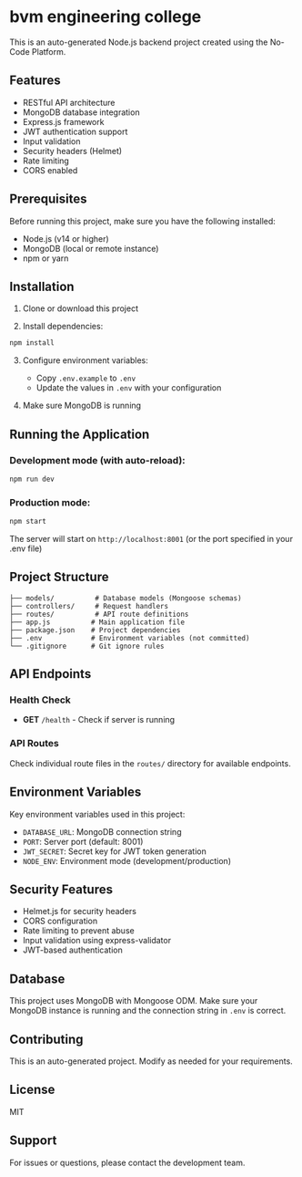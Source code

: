 # bvm engineering college

This is an auto-generated Node.js backend project created using the No-Code Platform.

## Features

- RESTful API architecture
- MongoDB database integration
- Express.js framework
- JWT authentication support
- Input validation
- Security headers (Helmet)
- Rate limiting
- CORS enabled

## Prerequisites

Before running this project, make sure you have the following installed:

- Node.js (v14 or higher)
- MongoDB (local or remote instance)
- npm or yarn

## Installation

1. Clone or download this project

2. Install dependencies:
```bash
npm install
```

3. Configure environment variables:
   - Copy `.env.example` to `.env`
   - Update the values in `.env` with your configuration

4. Make sure MongoDB is running

## Running the Application

### Development mode (with auto-reload):
```bash
npm run dev
```

### Production mode:
```bash
npm start
```

The server will start on `http://localhost:8001` (or the port specified in your .env file)

## Project Structure

```
├── models/          # Database models (Mongoose schemas)
├── controllers/     # Request handlers
├── routes/          # API route definitions
├── app.js          # Main application file
├── package.json    # Project dependencies
├── .env            # Environment variables (not committed)
└── .gitignore      # Git ignore rules
```

## API Endpoints

### Health Check
- **GET** `/health` - Check if server is running

### API Routes
Check individual route files in the `routes/` directory for available endpoints.

## Environment Variables

Key environment variables used in this project:

- `DATABASE_URL`: MongoDB connection string
- `PORT`: Server port (default: 8001)
- `JWT_SECRET`: Secret key for JWT token generation
- `NODE_ENV`: Environment mode (development/production)

## Security Features

- Helmet.js for security headers
- CORS configuration
- Rate limiting to prevent abuse
- Input validation using express-validator
- JWT-based authentication

## Database

This project uses MongoDB with Mongoose ODM. Make sure your MongoDB instance is running and the connection string in `.env` is correct.

## Contributing

This is an auto-generated project. Modify as needed for your requirements.

## License

MIT

## Support

For issues or questions, please contact the development team.
